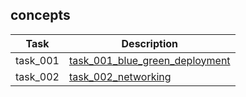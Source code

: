## concepts

| Task | Description |
| --- | --- |
| task_001 |   [task_001_blue_green_deployment](home/containers/kubernetes/concepts/task_001_blue_green_deployment) |
| task_002 |   [task_002_networking](home/containers/kubernetes/concepts/task_002_networking) |

